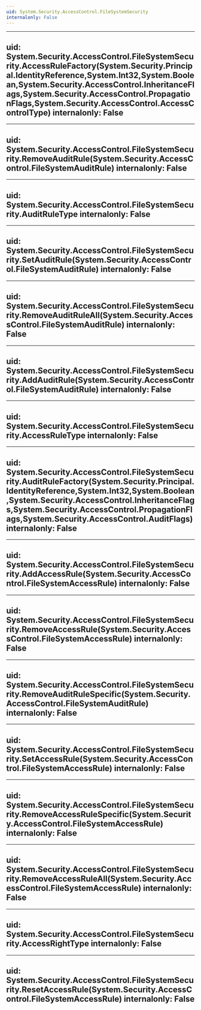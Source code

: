 ```yaml
---
uid: System.Security.AccessControl.FileSystemSecurity
internalonly: False
---
```


---
uid: System.Security.AccessControl.FileSystemSecurity.AccessRuleFactory(System.Security.Principal.IdentityReference,System.Int32,System.Boolean,System.Security.AccessControl.InheritanceFlags,System.Security.AccessControl.PropagationFlags,System.Security.AccessControl.AccessControlType)
internalonly: False
---

---
uid: System.Security.AccessControl.FileSystemSecurity.RemoveAuditRule(System.Security.AccessControl.FileSystemAuditRule)
internalonly: False
---

---
uid: System.Security.AccessControl.FileSystemSecurity.AuditRuleType
internalonly: False
---

---
uid: System.Security.AccessControl.FileSystemSecurity.SetAuditRule(System.Security.AccessControl.FileSystemAuditRule)
internalonly: False
---

---
uid: System.Security.AccessControl.FileSystemSecurity.RemoveAuditRuleAll(System.Security.AccessControl.FileSystemAuditRule)
internalonly: False
---

---
uid: System.Security.AccessControl.FileSystemSecurity.AddAuditRule(System.Security.AccessControl.FileSystemAuditRule)
internalonly: False
---

---
uid: System.Security.AccessControl.FileSystemSecurity.AccessRuleType
internalonly: False
---

---
uid: System.Security.AccessControl.FileSystemSecurity.AuditRuleFactory(System.Security.Principal.IdentityReference,System.Int32,System.Boolean,System.Security.AccessControl.InheritanceFlags,System.Security.AccessControl.PropagationFlags,System.Security.AccessControl.AuditFlags)
internalonly: False
---

---
uid: System.Security.AccessControl.FileSystemSecurity.AddAccessRule(System.Security.AccessControl.FileSystemAccessRule)
internalonly: False
---

---
uid: System.Security.AccessControl.FileSystemSecurity.RemoveAccessRule(System.Security.AccessControl.FileSystemAccessRule)
internalonly: False
---

---
uid: System.Security.AccessControl.FileSystemSecurity.RemoveAuditRuleSpecific(System.Security.AccessControl.FileSystemAuditRule)
internalonly: False
---

---
uid: System.Security.AccessControl.FileSystemSecurity.SetAccessRule(System.Security.AccessControl.FileSystemAccessRule)
internalonly: False
---

---
uid: System.Security.AccessControl.FileSystemSecurity.RemoveAccessRuleSpecific(System.Security.AccessControl.FileSystemAccessRule)
internalonly: False
---

---
uid: System.Security.AccessControl.FileSystemSecurity.RemoveAccessRuleAll(System.Security.AccessControl.FileSystemAccessRule)
internalonly: False
---

---
uid: System.Security.AccessControl.FileSystemSecurity.AccessRightType
internalonly: False
---

---
uid: System.Security.AccessControl.FileSystemSecurity.ResetAccessRule(System.Security.AccessControl.FileSystemAccessRule)
internalonly: False
---
